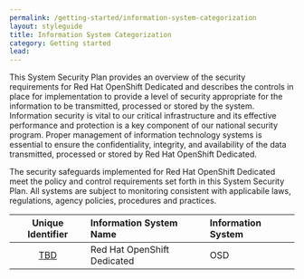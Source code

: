```yaml
---
permalink: /getting-started/information-system-categorization
layout: styleguide
title: Information System Categorization
category: Getting started
lead:
---
```


This System Security Plan provides an overview of the security requirements for Red Hat OpenShift Dedicated and describes the controls in place for implementation to provide a level of security appropriate for the information to be transmitted, processed or stored by the system. Information security is vital to our critical infrastructure and its effective performance and protection is a key component of our national security program. Proper management of information technology systems is essential to ensure the confidentiality, integrity, and availability of the data transmitted, processed or stored by Red Hat OpenShift Dedicated.

The security safeguards implemented for Red Hat OpenShift Dedicated meet the policy and control requirements set forth in this System Security Plan. All systems are subject to monitoring consistent with applicabile laws, regulations, agency policies, procedures and practices.

| Unique Identifier | Information System Name | Information System |
|:-----------------:|:------------------------|:-------------------|
| [TBD](https://github.com/RedHatGov/osd-ssp-webui/issues/1) | Red Hat OpenShift Dedicated | OSD | 